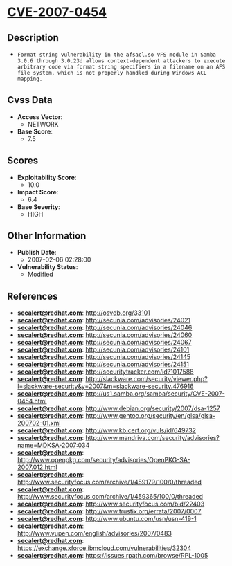 
# [CVE-2007-0454](https://cve.mitre.org/cgi-bin/cvename.cgi?name=CVE-2007-0454)

## Description

- `Format string vulnerability in the afsacl.so VFS module in Samba 3.0.6 through 3.0.23d allows context-dependent attackers to execute arbitrary code via format string specifiers in a filename on an AFS file system, which is not properly handled during Windows ACL mapping.`

## Cvss Data

- **Access Vector**:
  - NETWORK
- **Base Score**:
  - 7.5

## Scores

- **Exploitability Score**:
  - 10.0
- **Impact Score**:
  - 6.4
- **Base Severity**:
  - HIGH

## Other Information

- **Publish Date**:
  - 2007-02-06 02:28:00
- **Vulnerability Status**:
  - Modified

## References

- **secalert@redhat.com**: http://osvdb.org/33101
- **secalert@redhat.com**: http://secunia.com/advisories/24021
- **secalert@redhat.com**: http://secunia.com/advisories/24046
- **secalert@redhat.com**: http://secunia.com/advisories/24060
- **secalert@redhat.com**: http://secunia.com/advisories/24067
- **secalert@redhat.com**: http://secunia.com/advisories/24101
- **secalert@redhat.com**: http://secunia.com/advisories/24145
- **secalert@redhat.com**: http://secunia.com/advisories/24151
- **secalert@redhat.com**: http://securitytracker.com/id?1017588
- **secalert@redhat.com**: http://slackware.com/security/viewer.php?l=slackware-security&y=2007&m=slackware-security.476916
- **secalert@redhat.com**: http://us1.samba.org/samba/security/CVE-2007-0454.html
- **secalert@redhat.com**: http://www.debian.org/security/2007/dsa-1257
- **secalert@redhat.com**: http://www.gentoo.org/security/en/glsa/glsa-200702-01.xml
- **secalert@redhat.com**: http://www.kb.cert.org/vuls/id/649732
- **secalert@redhat.com**: http://www.mandriva.com/security/advisories?name=MDKSA-2007:034
- **secalert@redhat.com**: http://www.openpkg.com/security/advisories/OpenPKG-SA-2007.012.html
- **secalert@redhat.com**: http://www.securityfocus.com/archive/1/459179/100/0/threaded
- **secalert@redhat.com**: http://www.securityfocus.com/archive/1/459365/100/0/threaded
- **secalert@redhat.com**: http://www.securityfocus.com/bid/22403
- **secalert@redhat.com**: http://www.trustix.org/errata/2007/0007
- **secalert@redhat.com**: http://www.ubuntu.com/usn/usn-419-1
- **secalert@redhat.com**: http://www.vupen.com/english/advisories/2007/0483
- **secalert@redhat.com**: https://exchange.xforce.ibmcloud.com/vulnerabilities/32304
- **secalert@redhat.com**: https://issues.rpath.com/browse/RPL-1005
